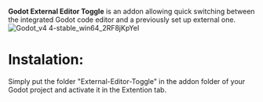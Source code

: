 
**Godot External Editor Toggle** is an addon allowing quick switching between the integrated Godot code editor and a previously set up external one.
![Godot_v4 4-stable_win64_2RF8jKpYeI](https://github.com/user-attachments/assets/5ab801f7-7392-4b73-8b62-930cc692f247)

# Instalation:

Simply put the folder "External-Editor-Toggle" in the addon folder of your Godot project and activate it in the Extention tab.

